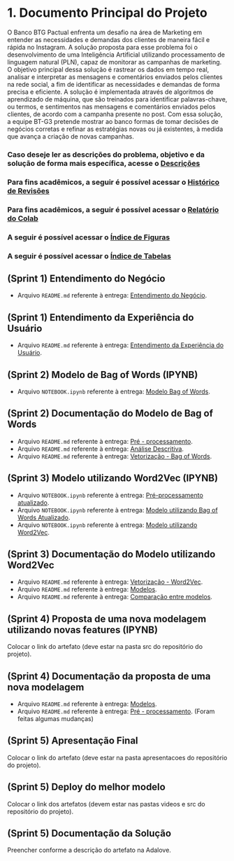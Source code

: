 # 1. Documento Principal do Projeto

O Banco BTG Pactual enfrenta um desafio na área de Marketing em entender as necessidades e demandas dos clientes de maneira fácil e rápida no Instagram. A solução proposta para esse problema foi o desenvolvimento de uma Inteligência Artificial utilizando processamento de linguagem natural (PLN), capaz de monitorar as campanhas de marketing. O objetivo principal dessa solução é rastrear os dados em tempo real, analisar e interpretar as mensagens e comentários enviados pelos clientes na rede social, a fim de identificar as necessidades e demandas de forma precisa e eficiente. A solução é implementada através de algoritmos de aprendizado de máquina, que são treinados para identificar palavras-chave, ou termos, e sentimentos nas mensagens e comentários enviados pelos clientes, de acordo com a campanha presente no post. Com essa solução, a equipe BT-G3 pretende mostrar ao banco formas de tomar decisões de negócios corretas e refinar as estratégias novas ou já existentes, à medida que avança a criação de novas campanhas.

### Caso deseje ler as descrições do problema, objetivo e da solução de forma mais específica, acesse o [Descrições](https://github.com/2023M6T4-Inteli/Projeto3/blob/main/documentos/outros/descricao.md)

### Para fins acadêmicos, a seguir é possível acessar o [Histórico de Revisões](https://github.com/2023M6T4-Inteli/Projeto3/blob/main/documentos/outros/historico_revisao.md)

### Para fins acadêmicos, a seguir é possível acessar o [Relatório do Colab](https://github.com/2023M6T4-Inteli/Projeto3/blob/main/documentos/outros/relatorio_colab.md)

### A seguir é possível acessar o [Índice de Figuras](https://github.com/2023M6T4-Inteli/Projeto3/blob/main/documentos/outros/indice_figuras.md)

### A seguir é possível acessar o [Índice de Tabelas](https://github.com/2023M6T4-Inteli/Projeto3/blob/main/documentos/outros/indice_tabela.md)

## (Sprint 1) Entendimento do Negócio

- Arquivo `README.md` referente à entrega: [Entendimento do Negócio](https://github.com/2023M6T4-Inteli/Projeto3/blob/main/documentos/outros/entendimento_negocio.md).

## (Sprint 1) Entendimento da Experiência do Usuário

- Arquivo `README.md` referente à entrega: [Entendimento da Experiência do Usuário](https://github.com/2023M6T4-Inteli/Projeto3/blob/main/documentos/outros/entendimento_ux.md).

## (Sprint 2) Modelo de Bag of Words (IPYNB)

- Arquivo `NOTEBOOK.ipynb` referente à entrega: [Modelo Bag of Words](https://github.com/2023M6T4-Inteli/Projeto3/blob/main/src/Notebook/BT_G3_Projeto_Modulo6_V01.ipynb).

## (Sprint 2) Documentação do Modelo de Bag of Words

- Arquivo `README.md` referente à entrega: [Pré - processamento](https://github.com/2023M6T4-Inteli/Projeto3/blob/main/documentos/outros/pre_processamento.md).
- Arquivo `README.md` referente à entrega: [Análise Descritiva](https://github.com/2023M6T4-Inteli/Projeto3/blob/main/documentos/outros/analise_descritiva.md).
- Arquivo `README.md` referente à entrega: [Vetorização - Bag of Words](https://github.com/2023M6T4-Inteli/Projeto3/blob/main/documentos/outros/vetorizacao.md).

## (Sprint 3) Modelo utilizando Word2Vec (IPYNB)

- Arquivo `NOTEBOOK.ipynb` referente à entrega: [Pré-processamento atualizado](https://github.com/2023M6T4-Inteli/Projeto3/blob/main/src/Notebook/3.0_Pre_processamento_BT_G3_Projeto_Modulo6.ipynb).
- Arquivo `NOTEBOOK.ipynb` referente à entrega: [Modelo utilizando Bag of Words Atualizado](https://github.com/2023M6T4-Inteli/Projeto3/blob/main/src/Notebook/3.0_BagOfWords_BT_G3_Projeto_Modulo6.ipynb).
- Arquivo `NOTEBOOK.ipynb` referente à entrega: [Modelo utilizando Word2Vec](https://github.com/2023M6T4-Inteli/Projeto3/blob/main/src/Notebook/3.1_Word2Vec_BT_G3_Projeto_Modulo6.ipynb).

## (Sprint 3) Documentação do Modelo utilizando Word2Vec

- Arquivo `README.md` referente à entrega: [Vetorização - Word2Vec](https://github.com/2023M6T4-Inteli/Projeto3/blob/main/documentos/outros/vetorizacao.md).
- Arquivo `README.md` referente à entrega: [Modelos](https://github.com/2023M6T4-Inteli/Projeto3/blob/main/documentos/outros/modelos.md).
- Arquivo `README.md` referente à entrega: [Comparação entre modelos](https://github.com/2023M6T4-Inteli/Projeto3/blob/main/documentos/outros/comparacao_modelo.md).

## (Sprint 4) Proposta de uma nova modelagem utilizando novas features (IPYNB)

Colocar o link do artefato (deve estar na pasta src do repositório do projeto).

## (Sprint 4) Documentação da proposta de uma nova modelagem

- Arquivo `README.md` referente à entrega: [Modelos](https://github.com/2023M6T4-Inteli/Projeto3/blob/main/documentos/outros/modelos.md).
- Arquivo `README.md` referente à entrega: [Pré - processamento](https://github.com/2023M6T4-Inteli/Projeto3/blob/main/documentos/outros/pre_processamento.md). (Foram feitas algumas mudanças)

## (Sprint 5) Apresentação Final

Colocar o link do artefato (deve estar na pasta apresentacoes do repositório do projeto).

## (Sprint 5) Deploy do melhor modelo

Colocar o link dos artefatos (devem estar nas pastas videos e src do repositório do projeto).

## (Sprint 5) Documentação da Solução

Preencher conforme a descrição do artefato na Adalove.
